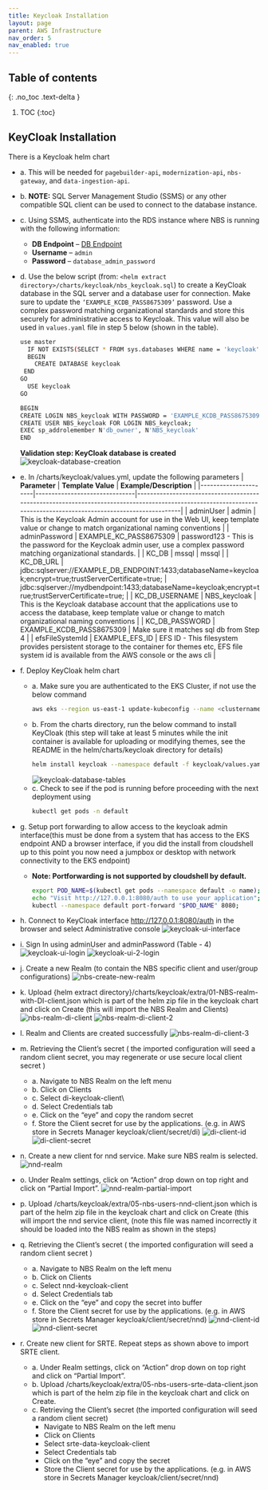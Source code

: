 ```yaml
---
title: Keycloak Installation
layout: page
parent: AWS Infrastructure
nav_order: 5
nav_enabled: true
---
```


## Table of contents
{: .no_toc .text-delta }

1. TOC
{:toc}

## KeyCloak Installation
There is a Keycloak helm chart 
- a. This will be needed for `pagebuilder-api`, `modernization-api`, `nbs-gateway`, and `data-ingestion-api`.
- b. **NOTE:** SQL Server Management Studio (SSMS) or any other compatible SQL client can be used to connect to the database instance.
- c. Using SSMS, authenticate into the RDS instance where NBS is running with the following information:
   - **DB Endpoint** – [DB Endpoint](#)
   - **Username** – `admin`
   - **Password** – `database_admin_password`
- d. Use the below script (from: `<helm extract directory>/charts/keycloak/nbs_keycloak.sql`) to create a KeyCloak database in the SQL server and a database user for connection. Make sure to update the `‘EXAMPLE_KCDB_PASS8675309’` password. Use a complex password matching organizational standards and store this securely for administrative access to Keycloak. This value will also be used in `values.yaml` file in step 5 below (shown in the table).
    ```bash
    use master
      IF NOT EXISTS(SELECT * FROM sys.databases WHERE name = 'keycloak')
      BEGIN
        CREATE DATABASE keycloak
     END
    GO
      USE keycloak
    GO
  
    BEGIN
    CREATE LOGIN NBS_keycloak WITH PASSWORD = 'EXAMPLE_KCDB_PASS8675309';
    CREATE USER NBS_keycloak FOR LOGIN NBS_keycloak;
    EXEC sp_addrolemember N'db_owner', N'NBS_keycloak'
    END
    ```
    **Validation step: KeyCloak database is created**
  ![keycloak-database-creation](/just-the-doc/docs/3_base_application/images/keycloak-database-creation.png)
  
- e. In <helm extract directory>/charts/keycloak/values.yml, update the following parameters
  | **Parameter**        | **Template Value**            | **Example/Description**                                                                                                                                          |
  |----------------------|-------------------------------|------------------------------------------------------------------------------------------------------------------------------------------------------------------|
  | adminUser            | admin                         | This is the Keycloak Admin account for use in the Web UI, keep template value or change to match organizational naming conventions                              |
  | adminPassword        | EXAMPLE_KC_PASS8675309        | password123 - This is the password for the Keycloak admin user, use a complex password matching organizational standards.                                       |
  | KC_DB                | mssql                         | mssql                                                                                                                                                            |
  | KC_DB_URL            | jdbc:sqlserver://EXAMPLE_DB_ENDPOINT:1433;databaseName=keycloak;encrypt=true;trustServerCertificate=true; | jdbc:sqlserver://mydbendpoint:1433;databaseName=keycloak;encrypt=true;trustServerCertificate=true;              |
  | KC_DB_USERNAME       | NBS_keycloak                  | This is the Keycloak database account that the applications use to access the database, keep template value or change to match organizational naming conventions |
  | KC_DB_PASSWORD       | EXAMPLE_KCDB_PASS8675309      | Make sure it matches sql db from Step 4                                                                                                                          |
  | efsFileSystemId      | EXAMPLE_EFS_ID                | EFS ID - This filesystem provides persistent storage to the container for themes etc, EFS file system id is available from the AWS console or the aws cli        |

- f. Deploy KeyCloak helm chart
  - a. Make sure you are authenticated to the EKS Cluster, if not use the below command
    ```bash
    aws eks --region us-east-1 update-kubeconfig --name <clustername> # e.g. cdc-nbs-sandbox
    ```
  - b. From the charts directory, run the below command to install KeyCloak (this step will take at least 5 minutes while the init container is available for uploading or modifying themes, see the README in the helm/charts/keycloak directory for details)
    ```bash
    helm install keycloak --namespace default -f keycloak/values.yaml keycloak
    ```
    ![keycloak-database-tables](/just-the-doc/docs/3_base_application/images/keycloak-database-tables.png)
  - c. Check to see if the pod is running before proceeding with the next deployment using
    ```bash
    kubectl get pods -n default
    ```
- g. Setup port forwarding to allow access  to the keycloak admin interface(this must be done from a system that has access to the EKS endpoint AND a browser interface, if you did the install from cloudshell up to this point you now need a jumpbox or desktop with network connectivity to the EKS endpoint)
    - **Note: Portforwarding is not supported by cloudshell by default.**
      ```bash
      export POD_NAME=$(kubectl get pods --namespace default -o name);
      echo "Visit http://127.0.0.1:8080/auth to use your application"; 
      kubectl --namespace default port-forward "$POD_NAME" 8080;
      ```
- h. Connect to KeyCloak interface http://127.0.0.1:8080/auth in the browser and select Administrative console
  ![keycloak-ui-interface](/just-the-doc/docs/3_base_application/images/kyecloak-login.png)
- i. Sign In using adminUser and adminPassword (Table - 4)
  ![keycloak-ui-login](/just-the-doc/docs/3_base_application/images/keycloak-ui.png)
  ![keycloak-ui-2-login](/just-the-doc/docs/3_base_application/images/keycloak-ui-2.png)
- j. Create a new Realm (to contain the NBS specific client and user/group configurations)
  ![nbs-create-new-realm](/just-the-doc/docs/3_base_application/images/create-new-realm.png)
- k. Upload {helm extract directory}/charts/keycloak/extra/01-NBS-realm-with-DI-client.json which is part of the helm zip file in the keycloak chart and click on Create (this will import the NBS Realm and Clients)
  ![nbs-realm-di-client](/just-the-doc/docs/3_base_application/images/nbs-realm-di-client.png)
  ![nbs-realm-di-client-2](/just-the-doc/docs/3_base_application/images/nbs-realm-di-client-2.png)
- l. Realm and Clients are created successfully
  ![nbs-realm-di-client-3](/just-the-doc/docs/3_base_application/images/nbs-realm-di-client-3.png)
- m. Retrieving the Client’s secret ( the imported configuration will seed a random client secret, you may regenerate or use secure local client secret )
    - a. Navigate to NBS Realm on the left menu
    - b. Click on Clients
    - c. Select di-keycloak-client\
    - d. Select Credentials tab
    - e. Click on the “eye” and copy the random secret
    - f. Store the Client secret for use by the applications. (e.g. in AWS store in Secrets Manager keycloak/client/secret/di)
   ![di-client-id](/just-the-doc/docs/3_base_application/images/di-client-id.png)
   ![di-client-secret](/just-the-doc/docs/3_base_application/images/di-client-secret.png)
- n. Create a new client for nnd service. Make sure NBS realm is selected.
   ![nnd-realm](/just-the-doc/docs/3_base_application/images/nnd-realm.png)
- o. Under Realm settings, click on “Action” drop down on top right and click on “Partial Import”.
   ![nnd-realm-partial-import](/just-the-doc/docs/3_base_application/images/nnd-realm-partial-import.png)
- p. Upload <helm extract directory>/charts/keycloak/extra/05-nbs-users-nnd-client.json which is part of the helm zip file in the keycloak chart and click on Create (this will import the nnd service client, (note this file was named incorrectly it should be loaded into the NBS realm as shown in the steps)
- q. Retrieving the Client’s secret ( the imported configuration will seed a random client secret )
    - a. Navigate to NBS Realm on the left menu
    - b. Click on Clients
    - c. Select nnd-keycloak-client
    - d. Select Credentials tab
    - e. Click on the “eye” and copy the secret into buffer
    - f. Store the Client secret for use by the applications. (e.g. in AWS store in Secrets Manager keycloak/client/secret/nnd)
   ![nnd-client-id](/just-the-doc/docs/3_base_application/images/nnd-client-id.png)
   ![nnd-client-secret](/just-the-doc/docs/3_base_application/images/nnd-client-secret.png)  
- r. Create new client for SRTE. Repeat steps as shown above to import SRTE client.
    - a. Under Realm settings, click on “Action” drop down on top right and click on “Partial Import”.
    - b. Upload <helm extract directory>/charts/keycloak/extra/05-nbs-users-srte-data-client.json which is part of the helm zip file in the keycloak chart and click on Create.
    - c. Retrieving the Client’s secret (the imported configuration will seed a random client secret)
         - Navigate to NBS Realm on the left menu
         - Click on Clients
         - Select srte-data-keycloak-client
         - Select Credentials tab
         - Click on the “eye” and copy the secret
         - Store the Client secret for use by the applications. (e.g. in AWS store in Secrets Manager keycloak/client/secret/nnd) 
